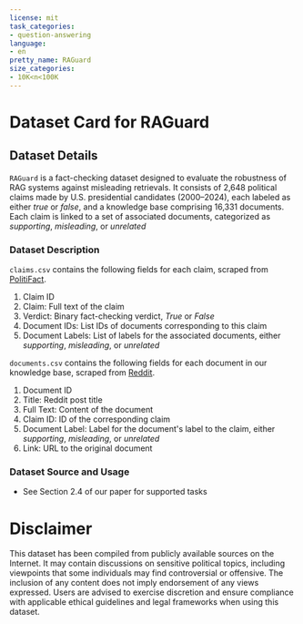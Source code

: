 ```yaml
---
license: mit
task_categories:
- question-answering
language:
- en
pretty_name: RAGuard
size_categories:
- 10K<n<100K
---
```


# Dataset Card for RAGuard


## Dataset Details

```RAGuard``` is a fact-checking dataset designed to evaluate the robustness of RAG systems against misleading retrievals.
It consists of 2,648 political claims made by U.S. presidential candidates (2000–2024), each labeled as either *true* or *false*, and a knowledge base comprising 16,331 documents. Each claim is linked to a set
of associated documents, categorized as *supporting*, *misleading*, or *unrelated*

### Dataset Description

```claims.csv``` contains the following fields for each claim, scraped from [PolitiFact](https://www.politifact.com/).

1. Claim ID
2. Claim: Full text of the claim
3. Verdict: Binary fact-checking verdict, *True* or *False*
4. Document IDs: List IDs of documents corresponding to this claim
5. Document Labels: List of labels for the associated documents, either *supporting*, *misleading*, or *unrelated*

```documents.csv``` contains the following fields for each document in our knowledge base, scraped from [Reddit](https://www.reddit.com/).

1. Document ID
2. Title: Reddit post title
3. Full Text: Content of the document
4. Claim ID: ID of the corresponding claim
5. Document Label: Label for the document's label to the claim, either *supporting*, *misleading*, or *unrelated*
6. Link: URL to the original document

### Dataset Source and Usage

- See Section 2.4 of our paper for supported tasks

# Disclaimer

This dataset has been compiled from publicly available sources on the Internet. It may contain discussions on sensitive political topics, including viewpoints that some individuals may find controversial or offensive. The inclusion of any content does not imply endorsement of any views expressed. Users are advised to exercise discretion and ensure compliance with applicable ethical guidelines and legal frameworks when using this dataset.

